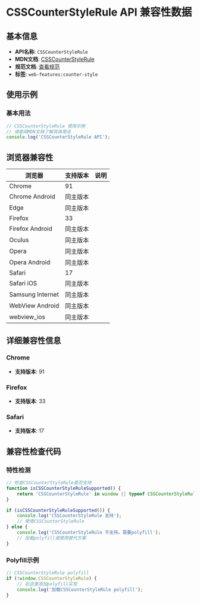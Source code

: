 # CSSCounterStyleRule API 兼容性数据

## 基本信息

- **API名称**: `CSSCounterStyleRule`
- **MDN文档**: [CSSCounterStyleRule](https://developer.mozilla.org/docs/Web/API/CSSCounterStyleRule)
- **规范文档**: [查看规范](https://drafts.csswg.org/css-counter-styles/#the-csscounterstylerule-interface)
- **标签**: `web-features:counter-style`

## 使用示例

### 基本用法

```javascript
// CSSCounterStyleRule 使用示例
// 请查阅MDN文档了解具体用法
console.log('CSSCounterStyleRule API');
```

## 浏览器兼容性

| 浏览器 | 支持版本 | 说明 |
|--------|----------|------|
| Chrome | 91 |  |
| Chrome Android | 同主版本 |  |
| Edge | 同主版本 |  |
| Firefox | 33 |  |
| Firefox Android | 同主版本 |  |
| Oculus | 同主版本 |  |
| Opera | 同主版本 |  |
| Opera Android | 同主版本 |  |
| Safari | 17 |  |
| Safari iOS | 同主版本 |  |
| Samsung Internet | 同主版本 |  |
| WebView Android | 同主版本 |  |
| webview_ios | 同主版本 |  |

## 详细兼容性信息

### Chrome

- **支持版本**: 91

### Firefox

- **支持版本**: 33

### Safari

- **支持版本**: 17

## 兼容性检查代码

### 特性检测

```javascript
// 检查CSSCounterStyleRule是否支持
function isCSSCounterStyleRuleSupported() {
    return 'CSSCounterStyleRule' in window || typeof CSSCounterStyleRule !== 'undefined';
}

if (isCSSCounterStyleRuleSupported()) {
    console.log('CSSCounterStyleRule 支持');
    // 使用CSSCounterStyleRule
} else {
    console.log('CSSCounterStyleRule 不支持，需要polyfill');
    // 加载polyfill或使用替代方案
}
```

### Polyfill示例

```javascript
// CSSCounterStyleRule polyfill
if (!window.CSSCounterStyleRule) {
    // 在这里添加polyfill实现
    console.log('加载CSSCounterStyleRule polyfill');
}
```

